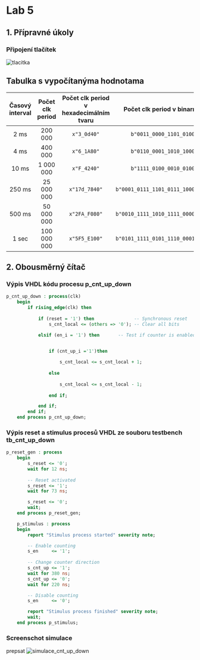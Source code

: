 # Lab 5

## 1. Přípravné úkoly

### Připojení tlačítek
![tlacitka](https://github.com/xtomes07/Digital_elektronics_1/blob/main/Labs/05-counter/Obr%C3%A1zky/BTNC.PNG)


## Tabulka s vypočítanýma hodnotama

| **Časový interval** | **Počet clk period** | **Počet clk period v hexadecimálním tvaru** | **Počet clk period v binarním tvaru** |
   | :-: | :-: | :-: | :-: |
   | 2&nbsp;ms | 200 000 | `x"3_0d40"` | `b"0011_0000_1101_0100_0000"` |
   | 4&nbsp;ms | 400 000 | `x"6_1A80"` | `b"0110_0001_1010_1000_0000"` |	
   | 10&nbsp;ms | 1 000 000 | `x"F_4240"` | `b"1111_0100_0010_0100_0000"` |
   | 250&nbsp;ms | 25 000 000 | `x"17d_7840"` | `b"0001_0111_1101_0111_1000_0100_0000"` |
   | 500&nbsp;ms | 50 000 000 | `x"2FA_F080"` | `b"0010_1111_1010_1111_0000_1000_0000"` |
   | 1&nbsp;sec | 100 000 000 | `x"5F5_E100"` | `b"0101_1111_0101_1110_0001_0000_0000"` |

## 2. Obousměrný čítač

### Výpis VHDL kódu procesu p_cnt_up_down

```vhdl
p_cnt_up_down : process(clk)
    begin
        if rising_edge(clk) then
        
            if (reset = '1') then               -- Synchronous reset
                s_cnt_local <= (others => '0'); -- Clear all bits

            elsif (en_i = '1') then       -- Test if counter is enabled


                if (cnt_up_i ='1')then
                    
                    s_cnt_local <= s_cnt_local + 1;
               
                else
                    
                    s_cnt_local <= s_cnt_local - 1;
                
                end if;

            end if;
        end if;
    end process p_cnt_up_down;
```

### Výpis reset a stimulus procesů VHDL ze souboru testbench tb_cnt_up_down

```vhdl
p_reset_gen : process
    begin
        s_reset <= '0';
        wait for 12 ns;
        
        -- Reset activated
        s_reset <= '1';
        wait for 73 ns;

        s_reset <= '0';
        wait;
    end process p_reset_gen;

    p_stimulus : process
    begin
        report "Stimulus process started" severity note;

        -- Enable counting
        s_en     <= '1';
        
        -- Change counter direction
        s_cnt_up <= '1';
        wait for 380 ns;
        s_cnt_up <= '0';
        wait for 220 ns;

        -- Disable counting
        s_en     <= '0';

        report "Stimulus process finished" severity note;
        wait;
    end process p_stimulus;
```

### Screenschot simulace
prepsat
![simulace_cnt_up_down](https://github.com/xtomes07/Digital_elektronics_1/blob/main/Labs/05-counter/Obr%C3%A1zky/BTNC.PNG)